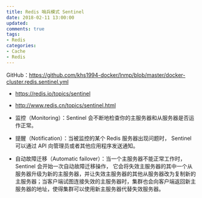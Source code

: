 ```yaml
---
title: Redis 哨兵模式 Sentinel
date: 2018-02-11 13:00:00
updated:
comments: true
tags:
- Redis
categories:
- Cache
- Redis
---
```


GitHub：https://github.com/khs1994-docker/lnmp/blob/master/docker-cluster.redis.sentinel.yml

* https://redis.io/topics/sentinel

* http://www.redis.cn/topics/sentinel.html

<!--more-->

* 监控（Monitoring）：Sentinel 会不断地检查你的主服务器和从服务器是否运作正常。

* 提醒（Notification）：当被监控的某个 Redis 服务器出现问题时， Sentinel 可以通过 API 向管理员或者其他应用程序发送通知。

* 自动故障迁移（Automatic failover）：当一个主服务器不能正常工作时， Sentinel 会开始一次自动故障迁移操作， 它会将失效主服务器的其中一个从服务器升级为新的主服务器，并让失效主服务器的其他从服务器改为复制新的主服务器；当客户端试图连接失效的主服务器时，集群也会向客户端返回新主服务器的地址，使得集群可以使用新主服务器代替失效服务器。
